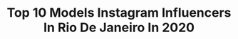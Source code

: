 ---
title: Top 10 Models Instagram Influencers In Rio De Janeiro In 2020
description: >-
  Find top models Instagram influencers in Rio De Janeiro in 2020. Most popular hashtags: #quarentena #2020 #vintage #looks.
platform: Instagram
profiles:
  - username: "niccolomazzon"
    fullname: >-
      N I C K   L . A
    location: "Brazil"
    followers: 2357
    engagement: 2742
    commentsToLikes: 0.043224
    id: ckaoqshmik6ad0i78h41hs5tl
    verified: false
    hashtags: "#streetwear, #india, #cookiehouse, #18maggio"
  - username: "zeinercoutinho"
    fullname: >-
      Zeiner Coutinho
    location: "Brazil"
    followers: 5772
    engagement: 879
    commentsToLikes: 0.027922
    id: ck14kmp0eq9yz0i19usnbdft3
    verified: false
    hashtags: "#cavalera, #dia9, #thenewromance, #filha"
  - username: "damiblr"
    fullname: >-
      Dami Lopes
    location: "Brazil"
    followers: 33339
    engagement: 295
    commentsToLikes: 0.055732
    id: ckaparyhvx8rd0i78vmov9ch7
    verified: false
    hashtags: "#covid19, #lifestyle, #conchasdesereia, #conexaovibe"
  - username: "marianapradov"
    fullname: >-
      Mariana Prado
    location: "Brazil"
    followers: 24448
    engagement: 1152
    commentsToLikes: 0.009450
    id: ckap7ipm1k8uq0i78ax6xwjvu
    verified: false
    hashtags: "#vibsver, #beachwear, #021, #vibesverao"
  - username: "rayluvilleroy"
    fullname: >-
      Raylu Villeroy
    location: "Brazil"
    followers: 12429
    engagement: 900
    commentsToLikes: 0.022949
    id: ck5qdfq61vcgz0i117d3cy22k
    verified: false
    hashtags: "#021rio, #tedio, #fina, #lookdodia"
  - username: "danimaced0"
    fullname: >-
      Danielle Macedo
    location: "Brazil"
    followers: 2445
    engagement: 735
    commentsToLikes: 0.032358
    id: ck14lj6b7uyb20i199di0ktxw
    verified: false
    hashtags: "#boxbraidsbrasil, #turbantes, #negra, #allblack"
  - username: "marcia.lima86"
    fullname: >-
      🌺 MARCIA LIMA ♏️ 🌺
    location: "Brazil"
    followers: 5544
    engagement: 771
    commentsToLikes: 0.067303
    id: ckap0694aox2i0i780dbk5ody
    verified: false
    hashtags: "#doyoutravel, #toptags, #swag, #lovelife"
  - username: "maya_shihtzu_"
    fullname: >-
      Maya 💖
    location: "Brazil"
    followers: 47990
    engagement: 262
    commentsToLikes: 0.067323
    id: ck8ta36j2qah70j78o1nob62h
    verified: false
    hashtags: ""
  - username: "_mike_shihtzu"
    fullname: >-
      Mike 💙🐾
    location: "Brazil"
    followers: 21466
    engagement: 366
    commentsToLikes: 0.052583
    id: ck8t396pg2ejm0j78adadywgx
    verified: false
    hashtags: "#selvapetiko, #tiktok, #marpetiko"
  - username: "annedepaula_"
    fullname: >-
      ANNE DE PAULA
    location: "Brazil"
    followers: 250495
    engagement: 531
    commentsToLikes: 0.007766
    id: ck0u20ykbyilk0i19ovfzm732
    verified: true
    hashtags: "#littlesantaklaus, #year4, #siswim2020, #25"
---